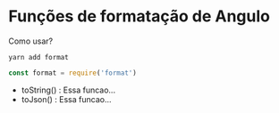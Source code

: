 # Funções de formatação de Angulo

Como usar?

```shell
yarn add format
```

```js
const format = require('format')
```

- toString() : Essa funcao...
- toJson() : Essa funcao...
